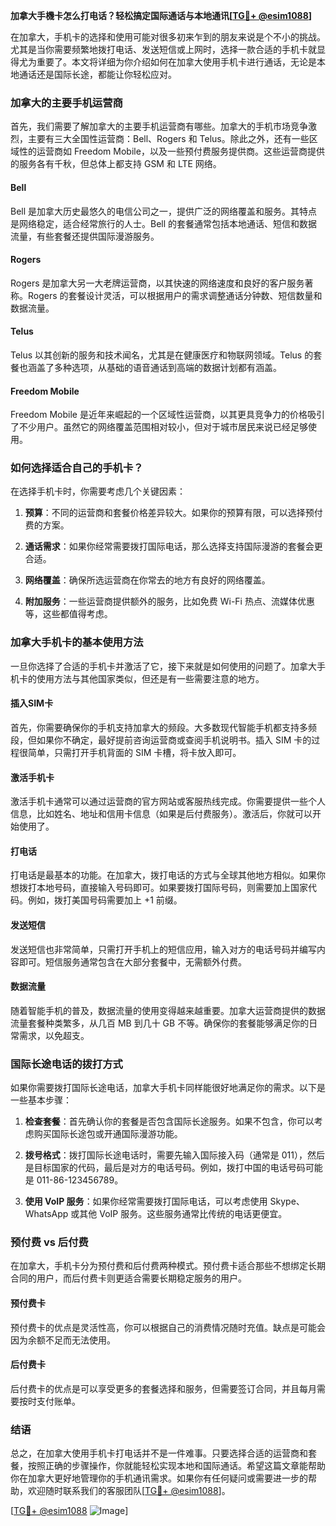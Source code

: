 **加拿大手機卡怎么打电话？轻松搞定国际通话与本地通讯[[TG💪+ @esim1088](https://t.me/s/esim1088)]**

在加拿大，手机卡的选择和使用可能对很多初来乍到的朋友来说是个不小的挑战。尤其是当你需要频繁地拨打电话、发送短信或上网时，选择一款合适的手机卡就显得尤为重要了。本文将详细为你介绍如何在加拿大使用手机卡进行通话，无论是本地通话还是国际长途，都能让你轻松应对。

### 加拿大的主要手机运营商

首先，我们需要了解加拿大的主要手机运营商有哪些。加拿大的手机市场竞争激烈，主要有三大全国性运营商：Bell、Rogers 和 Telus。除此之外，还有一些区域性的运营商如 Freedom Mobile，以及一些预付费服务提供商。这些运营商提供的服务各有千秋，但总体上都支持 GSM 和 LTE 网络。

#### Bell
Bell 是加拿大历史最悠久的电信公司之一，提供广泛的网络覆盖和服务。其特点是网络稳定，适合经常旅行的人士。Bell 的套餐通常包括本地通话、短信和数据流量，有些套餐还提供国际漫游服务。

#### Rogers
Rogers 是加拿大另一大老牌运营商，以其快速的网络速度和良好的客户服务著称。Rogers 的套餐设计灵活，可以根据用户的需求调整通话分钟数、短信数量和数据流量。

#### Telus
Telus 以其创新的服务和技术闻名，尤其是在健康医疗和物联网领域。Telus 的套餐也涵盖了多种选项，从基础的语音通话到高端的数据计划都有涵盖。

#### Freedom Mobile
Freedom Mobile 是近年来崛起的一个区域性运营商，以其更具竞争力的价格吸引了不少用户。虽然它的网络覆盖范围相对较小，但对于城市居民来说已经足够使用。

### 如何选择适合自己的手机卡？

在选择手机卡时，你需要考虑几个关键因素：

1. **预算**：不同的运营商和套餐价格差异较大。如果你的预算有限，可以选择预付费的方案。
   
2. **通话需求**：如果你经常需要拨打国际电话，那么选择支持国际漫游的套餐会更合适。

3. **网络覆盖**：确保所选运营商在你常去的地方有良好的网络覆盖。

4. **附加服务**：一些运营商提供额外的服务，比如免费 Wi-Fi 热点、流媒体优惠等，这些都值得考虑。

### 加拿大手机卡的基本使用方法

一旦你选择了合适的手机卡并激活了它，接下来就是如何使用的问题了。加拿大手机卡的使用方法与其他国家类似，但还是有一些需要注意的地方。

#### 插入SIM卡
首先，你需要确保你的手机支持加拿大的频段。大多数现代智能手机都支持多频段，但如果你不确定，最好提前咨询运营商或查阅手机说明书。插入 SIM 卡的过程很简单，只需打开手机背面的 SIM 卡槽，将卡放入即可。

#### 激活手机卡
激活手机卡通常可以通过运营商的官方网站或客服热线完成。你需要提供一些个人信息，比如姓名、地址和信用卡信息（如果是后付费服务）。激活后，你就可以开始使用了。

#### 打电话
打电话是最基本的功能。在加拿大，拨打电话的方式与全球其他地方相似。如果你想拨打本地号码，直接输入号码即可。如果要拨打国际号码，则需要加上国家代码。例如，拨打美国号码需要加上 +1 前缀。

#### 发送短信
发送短信也非常简单，只需打开手机上的短信应用，输入对方的电话号码并编写内容即可。短信服务通常包含在大部分套餐中，无需额外付费。

#### 数据流量
随着智能手机的普及，数据流量的使用变得越来越重要。加拿大运营商提供的数据流量套餐种类繁多，从几百 MB 到几十 GB 不等。确保你的套餐能够满足你的日常需求，以免超支。

### 国际长途电话的拨打方式

如果你需要拨打国际长途电话，加拿大手机卡同样能很好地满足你的需求。以下是一些基本步骤：

1. **检查套餐**：首先确认你的套餐是否包含国际长途服务。如果不包含，你可以考虑购买国际长途包或开通国际漫游功能。

2. **拨号格式**：拨打国际长途电话时，需要先输入国际接入码（通常是 011），然后是目标国家的代码，最后是对方的电话号码。例如，拨打中国的电话号码可能是 011-86-123456789。

3. **使用 VoIP 服务**：如果你经常需要拨打国际电话，可以考虑使用 Skype、WhatsApp 或其他 VoIP 服务。这些服务通常比传统的电话更便宜。

### 预付费 vs 后付费

在加拿大，手机卡分为预付费和后付费两种模式。预付费卡适合那些不想绑定长期合同的用户，而后付费卡则更适合需要长期稳定服务的用户。

#### 预付费卡
预付费卡的优点是灵活性高，你可以根据自己的消费情况随时充值。缺点是可能会因为余额不足而无法使用。

#### 后付费卡
后付费卡的优点是可以享受更多的套餐选择和服务，但需要签订合同，并且每月需要按时支付账单。

### 结语

总之，在加拿大使用手机卡打电话并不是一件难事。只要选择合适的运营商和套餐，按照正确的步骤操作，你就能轻松实现本地和国际通话。希望这篇文章能帮助你在加拿大更好地管理你的手机通讯需求。如果你有任何疑问或需要进一步的帮助，欢迎随时联系我们的客服团队[[TG💪+ @esim1088](https://t.me/s/esim1088)]。

[[TG💪+ @esim1088](https://t.me/s/esim1088) ![Image](https://i.postimg.cc/4NQfJmqS/Snipaste-2025-05-13-00-14-12.png)]